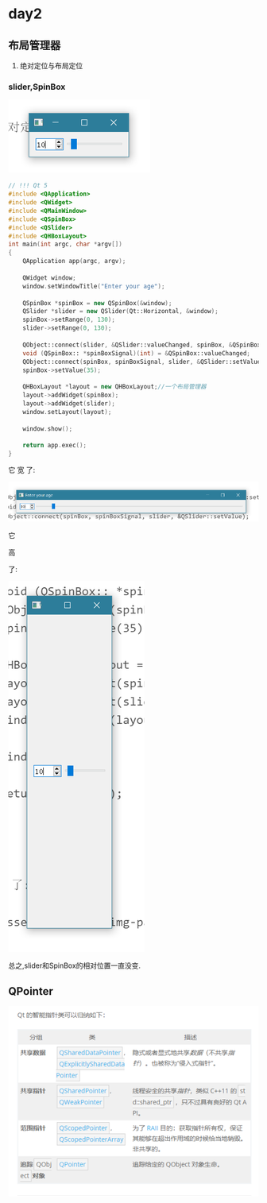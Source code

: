 # day2

## 布局管理器

1. 绝对定位与布局定位

### slider,SpinBox

![](assets/markdown-img-paste-20210720162559495.png)

```Cpp
// !!! Qt 5
#include <QApplication>
#include <QWidget>
#include <QMainWindow>
#include <QSpinBox>
#include <QSlider>
#include <QHBoxLayout>
int main(int argc, char *argv[])
{
    QApplication app(argc, argv);

    QWidget window;
    window.setWindowTitle("Enter your age");

    QSpinBox *spinBox = new QSpinBox(&window);
    QSlider *slider = new QSlider(Qt::Horizontal, &window);
    spinBox->setRange(0, 130);
    slider->setRange(0, 130);

    QObject::connect(slider, &QSlider::valueChanged, spinBox, &QSpinBox::setValue);
    void (QSpinBox:: *spinBoxSignal)(int) = &QSpinBox::valueChanged;
    QObject::connect(spinBox, spinBoxSignal, slider, &QSlider::setValue);
    spinBox->setValue(35);

    QHBoxLayout *layout = new QHBoxLayout;//一个布局管理器
    layout->addWidget(spinBox);
    layout->addWidget(slider);
    window.setLayout(layout);

    window.show();

    return app.exec();
}

```

它 宽 了:

![](assets/markdown-img-paste-20210720163058631.png)

它

高

了:


![](assets/markdown-img-paste-20210720163128764.png)

总之,slider和SpinBox的相对位置一直没变.

## QPointer


![](assets/markdown-img-paste-20210720164921406.png)
